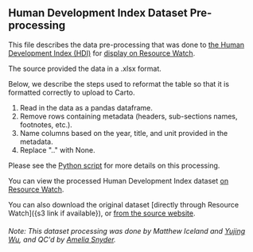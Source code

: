## Human Development Index Dataset Pre-processing
This file describes the data pre-processing that was done to [the Human Development Index (HDI)](http://hdr.undp.org/en/2016-report) for [display on Resource Watch](https://resourcewatch.org/data/explore/bea122ce-1e4b-465d-8b7b-fa11aadd20f7).

The source provided the data in a .xlsx format.

Below, we describe the steps used to reformat the table so that it is formatted correctly to upload to Carto.

1. Read in the data as a pandas dataframe.
2. Remove rows containing metadata (headers, sub-sections names, footnotes, etc.).
3. Name columns based on the year, title, and unit provided in the metadata.
3. Replace ".." with None.

Please see the [Python script](https://github.com/resource-watch/data-pre-processing/blob/master/soc_004a_human_development_index/soc_004a_human_development_index_processing.py) for more details on this processing.

You can view the processed Human Development Index dataset [on Resource Watch](https://resourcewatch.org/data/explore/bea122ce-1e4b-465d-8b7b-fa11aadd20f7).

You can also download the original dataset [directly through Resource Watch]({s3 link if available}), or [from the source website](http://hdr.undp.org/en/data#).

###### Note: This dataset processing was done by Matthew Iceland and [Yujing Wu](https://www.wri.org/profile/yujing-wu), and QC'd by [Amelia Snyder](https://www.wri.org/profile/amelia-snyder).
